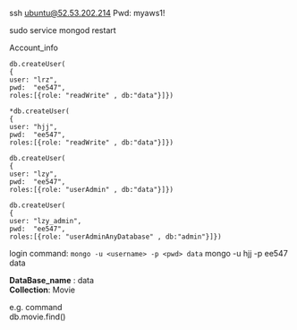ssh ubuntu@52.53.202.214
Pwd: myaws1!

sudo service mongod restart


Account_info

```
db.createUser( 
{
user: "lrz",
pwd:  "ee547",
roles:[{role: "readWrite" , db:"data"}]})

*db.createUser(
{
user: "hjj",
pwd:  "ee547",
roles:[{role: "readWrite" , db:"data"}]})

db.createUser(
{
user: "lzy",
pwd:  "ee547",
roles:[{role: "userAdmin" , db:"data"}]})

db.createUser(
{
user: "lzy_admin",
pwd:  "ee547",
roles:[{role: "userAdminAnyDatabase" , db:"admin"}]})
```


login command:
`mongo -u <username> -p <pwd> data`
mongo -u hjj -p ee547 data

**DataBase_name** : data\
**Collection**: Movie

e.g. command \
db.movie.find()